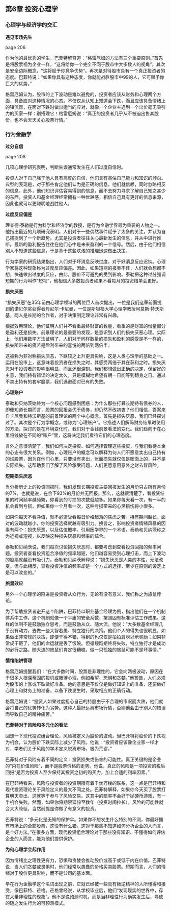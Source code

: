 ## 第6章 投资心理学

### 心理学与经济学的交汇

**遇见市场先生**

page 206

作为他的最优秀的学生，巴菲特解释道：“格雷厄姆的方法有三个重要原则。”首先是将股票视为企业一样，“这将给你一个完全不同于股市中大多数人的视角”。其次是安全边际概念，“这将赋予你竞争优势”。再次是对待股市具有一个真正投资者的态度。巴菲特说：“如果你具有这种态度，你就能战胜股市中99的人，它可赋予你巨大的优势。”

格雷厄姆认为，股市的上下波动是难以避免的，投资者应该从财务和心理两个方面，具备应对这种情况的心态。不仅仅从认知上知道会下跌，而且应该具备情绪上的镇流器，在面对下跌时做出适当的应对，就像一个企业主遇到一个出价毫无吸引力的买家一样：别搭理它！格雷厄姆说：“真正的投资者几乎从不被迫出售其股份，也不会天天关心股票行情。”

### 行为金融学

**过分自信**

page 208

几项心理学研究表明，判断失误通常发生在人们过度自信时。

投资人对于自己强于他人具有高度的自信，他们具有高估自己能力和知识的倾向。典型的表现是，对于那些肯定他们认为是正确的信息，他们就信赖，同时忽略相反的信息。此外，他们知识评估容易得到的信息，而不去努力寻求了解自己知之甚少的东西。投资人和基金经理经常拥有一种优越感，相信自己具有更好的信息来源，因此也就可以更聪明地战胜他人。

**过度反应偏差**

理查德·泰勒是行为科学和经济学的教授，是行为金融学界最为重要的人物之一。他指出最近的几项研究表明，人们对于一些偶然事件赋予了太多的关注，并认为自己捕捉到了一个新趋势。尤其是投资者往往关心最新发生的信息，并从中进行推断。最新的盈利报告往往在他们心中是未来盈利的一个信号。然后，由于他们相信别人不知道这些信息，于是基于这些肤浅的推理迅速做出决策。

行为学家的研究结果指出，人们对于坏消息反映过度，对于好消息反应迟钝。心理学家将这种现象称为过度反应偏差。因此，如果短期的报表不佳，人们就会想都不想，快速做出过度的反应，由此，股价不可避免的受到影响。泰勒把这种过分强调短期的行为叫作“短视”，他相信大多数投资者如果不看每月的投资结单会更好。

**损失厌恶**

“损失厌恶”在35年前由心理学领域的两位巨人首次提出，一位是我们这章前面提到的诺贝尔奖获得者丹尼尔·卡尼曼，一位是斯坦福大学心理学教授阿莫斯·特沃斯基，两人是长期的合作者，对于决策制定理论非常有兴趣。

根据效用理论，他们证明人们并不看重最终财富的数量，看重的是财富的增量部分是盈利还是损失。前景理论的最重要的发现，是意识到人们的损失厌恶心理。实际上，他们用数学方法证明了，人们对于同样数量的损失和盈利的感受是不一样的，损失所带来的痛苦是盈利带来的喜悦的两倍到两倍半。

这被称为非对称损失厌恶，下跌较之上升更具影响，这是人类心理学的基础之一。运用在股市上，这意味着投资者在损失之时，其感受两倍于其在获利之时。损失厌恶对于投资者的影响很明显，而且还很深刻。我们都想做出正确的决定，保留好的主意，我们持有错误的决定太久，只是模糊地希望有朝一日能等到翻身之日。通过不卖出持有的套牢股票，我们逃避面对已有的失败。

**心理账户**

泰勒和贝纳茨始终为一个核心问题感到困惑：为什么那些打算长期持有债券的人，即便知道长期而言，股票的回报会优于债券，却仍然不改初衷？他们相信，答案来自卡尼曼和特沃斯基的前景理论的两个中心概念。首先是损失厌恶，我们已经探讨过了。其次是个行为学概念，或称为“心理账户”。它描述人们解码财务结果时使用的方法，探讨的是在环境变化时，我们对于金钱前景看法的变化。我们趋向于在心里将钱放在不同的“账户”里，这将决定我们看待它们的心理态度。

言外之意很清楚了，我们如何决定投资、如何选择管理这些投资，与我们看待本金的心态有很大关系。例如，心理账户的概念可以解释为何人们不愿意卖出自己持有的烂股票，因为在他们心里，只要没有卖出，账面损失就仅仅是账面上的，并不是实际损失。这帮助我们了解了风险承受问题，人们更愿意用意外之财去冒风险。

**短期损失厌恶**

当分析历史上的投资回报时，我们发现长期投资主要回报发生的月份只占所有月份的7%，也就是说，在余下93%的月份并无回报。那么，这就很清楚了，看投资结果的时间频率越频繁，你看到的亏损的次数就越多。如果你每天看一次，有一半的机会看到亏损，但如果你一个月看一次，这种亏损带来的心灵损伤将小很多。

如果你每天不看净值，就不必遭受看每日价格起落的焦虑之苦。持有期间越长，面对的波动就越小，你的投资选择就越有吸引力。换言之，影响投资者情绪风暴的因素有两个：损失厌恶，以及估值概率。引用医学界的一个术语，泰勒和贝纳茨称之为近视或短视，以反映这种损失厌恶和频率的综合。

泰勒和贝纳茨说，我们每次讨论损失厌恶时，都要考虑到查看投资回报的频率问题。投资者查看投资组合净值的频率越短，他们越容易受到心理打击，而上下波动的股票就越没有吸引力。泰勒和贝纳茨解释说：“损失厌恶是人类的本性，无法改变。但与此相反，查看投资净值的频率却是一个方式的选择，至少在原则的设定上是可以改变的。”

**旅鼠效应**

另外一个心理学的陷进是投资者从众行为，无论有没有意义，我们称之为旅鼠悖论。

为了帮助投资者避开这个陷阱，巴菲特以职业基金经理为例，指出他们在一个机制体系中工作，这个机制就像一个平庸的安全系数，按照固有标准评估工作成果。这样的体制不是鼓励独立思考，而是鼓励从众、随大流。他说：“大多数基金经理几乎没有动力，去做一些大智若愚、特立独行的决策。他们个人的得失也很明显，如果做出非常规的决策，即便干得不错，得到的也仅仅是拍拍肩膀以示奖励；如果非常规干砸了，他们的命运就是丢了饭碗。但循规蹈矩终将失败，特立独行才是成功的必行之路。随大流的旅鼠们肯定很糟糕，做一只孤独的旅鼠可能不是坏事情。”

**情绪陷阱管理**

格雷厄姆提醒我们：“在大多数时间，股票是非理性的，它会向两极波动，原因在于很多人根深蒂固的投机或赌博心理，例如希望、恐惧和贪婪。”他警告，人们必须为股市的上涨或下跌做好准备。他的意思是不仅仅是做好知识上的准备，还要做好心理上和财务上的准备，以备下跌发生时，采取相应的正确行动。

格雷厄姆说：“投资人如果过度担心自己的持股由于不合理的市况而大跌，他们就会将自己的优势转化为劣势。这种人最好远离市场行情，否则他会由于别人的错误而导致自己的精神痛苦。”

**巴菲特对于风险和多元化的看法**

回想一下现代投资组合理论，风险被定义为股价的波动。但巴菲特将股价的下跌视为机会，认为股价下跌实际上减少了风险。他说：“投资者应该像企业家一样才对，学者们关于风险的学术定义脱离市场，极为荒谬。”

巴菲特对于风险有着不同的定义：投资损失或伤害的可能性。真正关键的是企业的“内在价值风险”，而不是股票价格的走势。他说，真正的风险是一项投资的税后回报“是否为投资人至少保持其投资之初的购买力，加上合适的利率因素。”

在巴菲特看来，风险与投资者的投资期限有着千丝万缕的联系，这一点是巴菲特和现代投资理论关于风险定义的最大不同之处。巴菲特解释，如果你今天买了股票打算明天卖出，这就等于参与了风险交易。这其中的赔率不会好于抛硬币游戏，有一半机会失败。然而，如果你将期限延伸至数年（投资时间拉长），风险的可能性就会大大降低，当然前提是你做了有意义的投资。

巴菲特说：“多元化是无知的保护伞。如果你不想发生什么特别的不测，你最好拥有市场上的全部股票，这没有什么错。这对于那些不知道如何分析企业的人而言，是个好方法。”在很多方面，现代投资组合理论对于那些没有知识、不懂得如何评估企业的人而言，能为他们提供保护。

**为何心理学会起作用**

因为情绪比之理性更有力，恐惧和贪婪会推动股价或高于或低于内在价值。巴菲特说，当人们贪婪或畏惧时，他们经常以愚蠢的价格买卖股票。短期而言，人们的情绪对于股价更具影响，而不是公司的基本面。

早在行为金融学这个名词出现之前，它就已经被一些具有叛逆精神的人所懂得和接受，像巴菲特、芒格。芒格曾经说，从学校毕业后，他们“发现现实的世界中，存在大量非理性的现象”。他不是说预测时机，而是当非理性行为确实发生后，导致的随之发生行为的可预测模式。
